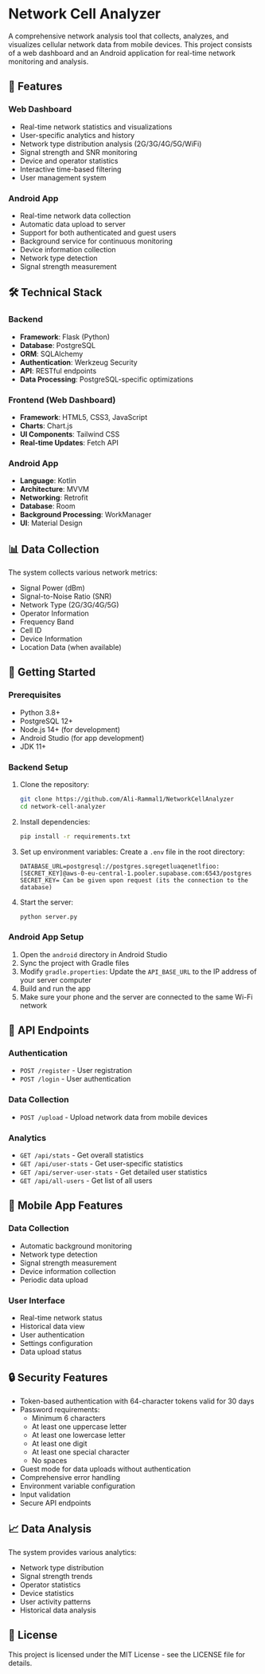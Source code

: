 # Network Cell Analyzer

A comprehensive network analysis tool that collects, analyzes, and visualizes cellular network data from mobile devices. This project consists of a web dashboard and an Android application for real-time network monitoring and analysis.

## 🌟 Features

### Web Dashboard

- Real-time network statistics and visualizations
- User-specific analytics and history
- Network type distribution analysis (2G/3G/4G/5G/WiFi)
- Signal strength and SNR monitoring
- Device and operator statistics
- Interactive time-based filtering
- User management system

### Android App

- Real-time network data collection
- Automatic data upload to server
- Support for both authenticated and guest users
- Background service for continuous monitoring
- Device information collection
- Network type detection
- Signal strength measurement

## 🛠️ Technical Stack

### Backend

- **Framework**: Flask (Python)
- **Database**: PostgreSQL
- **ORM**: SQLAlchemy
- **Authentication**: Werkzeug Security
- **API**: RESTful endpoints
- **Data Processing**: PostgreSQL-specific optimizations

### Frontend (Web Dashboard)

- **Framework**: HTML5, CSS3, JavaScript
- **Charts**: Chart.js
- **UI Components**: Tailwind CSS
- **Real-time Updates**: Fetch API

### Android App

- **Language**: Kotlin
- **Architecture**: MVVM
- **Networking**: Retrofit
- **Database**: Room
- **Background Processing**: WorkManager
- **UI**: Material Design

## 📊 Data Collection

The system collects various network metrics:

- Signal Power (dBm)
- Signal-to-Noise Ratio (SNR)
- Network Type (2G/3G/4G/5G)
- Operator Information
- Frequency Band
- Cell ID
- Device Information
- Location Data (when available)

## 🚀 Getting Started

### Prerequisites

- Python 3.8+
- PostgreSQL 12+
- Node.js 14+ (for development)
- Android Studio (for app development)
- JDK 11+

### Backend Setup

1. Clone the repository:
   ```bash
   git clone https://github.com/Ali-Rammal1/NetworkCellAnalyzer
   cd network-cell-analyzer
   ```
2. Install dependencies:
   ```bash
   pip install -r requirements.txt
   ```
3. Set up environment variables:
   Create a `.env` file in the root directory:
   ```
   DATABASE_URL=postgresql://postgres.sqregetluaqenetlfioo:[SECRET_KEY]@aws-0-eu-central-1.pooler.supabase.com:6543/postgres
   SECRET_KEY= Can be given upon request (its the connection to the database)
   ```
4. Start the server:
   ```bash
   python server.py
   ```

### Android App Setup

1. Open the `android` directory in Android Studio
2. Sync the project with Gradle files
3. Modify `gradle.properties`: Update the `API_BASE_URL` to the IP address of your server computer
4. Build and run the app
5. Make sure your phone and the server are connected to the same Wi-Fi network

## 📡 API Endpoints

### Authentication

- `POST /register` - User registration
- `POST /login` - User authentication

### Data Collection

- `POST /upload` - Upload network data from mobile devices

### Analytics

- `GET /api/stats` - Get overall statistics
- `GET /api/user-stats` - Get user-specific statistics
- `GET /api/server-user-stats` - Get detailed user statistics
- `GET /api/all-users` - Get list of all users

## 📱 Mobile App Features

### Data Collection

- Automatic background monitoring
- Network type detection
- Signal strength measurement
- Device information collection
- Periodic data upload

### User Interface

- Real-time network status
- Historical data view
- User authentication
- Settings configuration
- Data upload status

## 🔒 Security Features

- Token-based authentication with 64-character tokens valid for 30 days
- Password requirements:
  - Minimum 6 characters
  - At least one uppercase letter
  - At least one lowercase letter
  - At least one digit
  - At least one special character
  - No spaces
- Guest mode for data uploads without authentication
- Comprehensive error handling
- Environment variable configuration
- Input validation
- Secure API endpoints

## 📈 Data Analysis

The system provides various analytics:

- Network type distribution
- Signal strength trends
- Operator statistics
- Device statistics
- User activity patterns
- Historical data analysis

## 📝 License

This project is licensed under the MIT License - see the LICENSE file for details.
